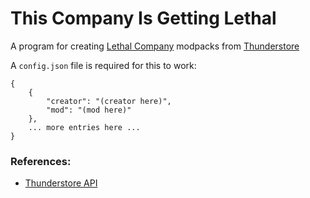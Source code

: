 # This Company Is Getting Lethal

A program for creating [Lethal Company](https://store.steampowered.com/app/1966720/Lethal_Company/) modpacks from [Thunderstore](https://thunderstore.io/c/lethal-company/)

A `config.json` file is required for this to work:

    {
        {
            "creator": "(creator here)",
            "mod": "(mod here)"
        },
        ... more entries here ...
    }

### References:
- [Thunderstore API](https://thunderstore.io/api/docs/)
